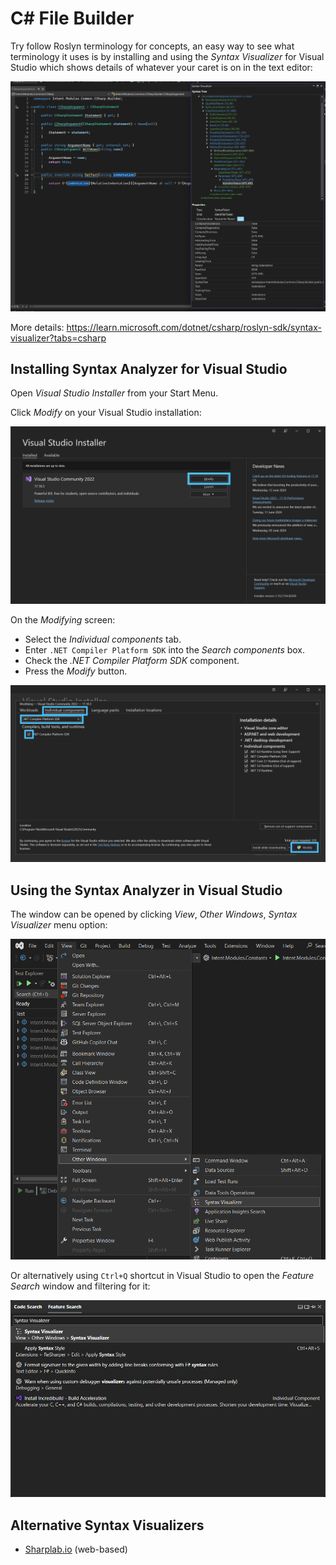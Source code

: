 # C# File Builder

Try follow Roslyn terminology for concepts, an easy way to see what terminology it uses is by installing and using the _Syntax Visualizer_ for Visual Studio which shows details of whatever your caret is on in the text editor:

![The Syntax Visualizer window](images/01-the-syntax-visualizer-window.png)

More details: <https://learn.microsoft.com/dotnet/csharp/roslyn-sdk/syntax-visualizer?tabs=csharp>

## Installing Syntax Analyzer for Visual Studio

Open _Visual Studio Installer_ from your Start Menu.

Click _Modify_ on your Visual Studio installation:

![Visual Studio Installer home screen](images/02-visual-studio-installer-home-screen.png)

On the _Modifying_ screen:

- Select the _Individual components_ tab.
- Enter `.NET Compiler Platform SDK` into the _Search components_ box.
- Check the _.NET Compiler Platform SDK_ component.
- Press the _Modify_ button.

![Modifying screen](images/03-modifying-screen.png)

## Using the Syntax Analyzer in Visual Studio

The window can be opened by clicking _View_, _Other Windows_, _Syntax Visualizer_ menu option:

![Finding Syntax Visualizer through the menus](images/04-finding-syntax-visualizer-through-the-menus.png)

Or alternatively using `Ctrl+Q` shortcut in Visual Studio to open the _Feature Search_ window and filtering for it:

![Finding Syntax Visualizer using Feature Search](images/05-finding-syntax-visualizer-using-feature-search.png)

## Alternative Syntax Visualizers

- [Sharplab.io](https://sharplab.io/) (web-based)